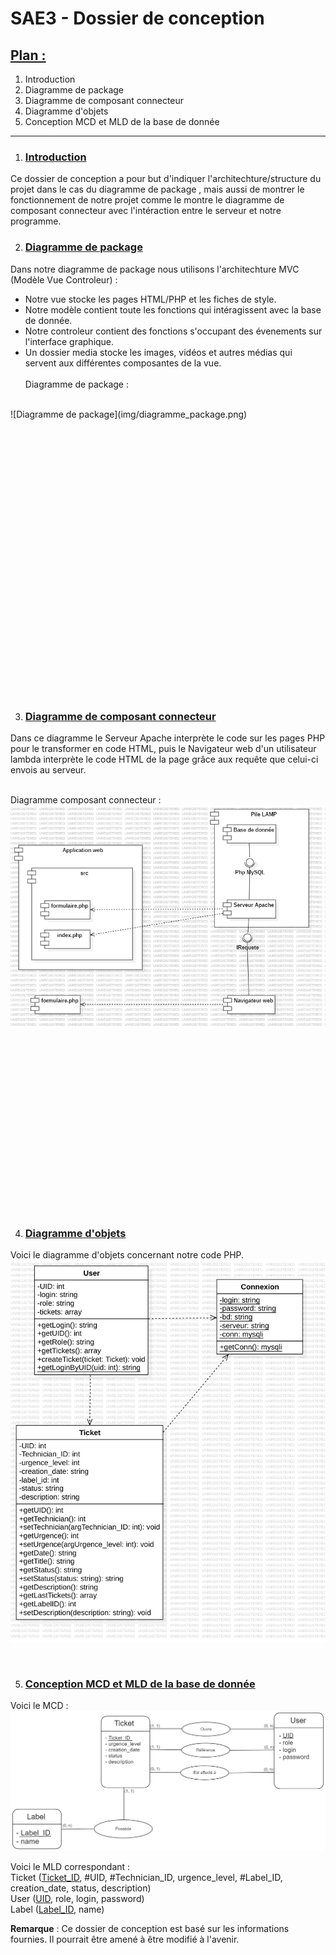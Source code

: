 # SAE3 - Dossier de conception 

## <ins>Plan :</ins>
1) Introduction
2) Diagramme de package
3) Diagramme de composant connecteur
4) Diagramme d'objets
5) Conception MCD et MLD de la base de donnée
***

1) ### <ins>Introduction</ins>

Ce dossier de conception a pour but d'indiquer l'architechture/structure du projet dans le cas du diagramme de package , mais aussi de montrer le fonctionnement de notre projet comme le montre le diagramme de composant connecteur avec l'intéraction entre le serveur et notre programme.

2) ### <ins>Diagramme de package</ins>
Dans notre diagramme de package nous utilisons l'architechture MVC (Modèle Vue Controleur) :
* Notre vue stocke les pages HTML/PHP et les fiches de style.
* Notre modèle contient toute les fonctions qui intéragissent avec la base de donnée.
* Notre controleur contient des fonctions s'occupant des évenements sur l'interface graphique.
* Un dossier media stocke les images, vidéos et autres médias qui servent aux différentes composantes de la vue.<br><br>
Diagramme de package :
<br>
![Diagramme de package](img/diagramme_package.png)
<br>
<br>
<br>
<br>
<br>
<br>
<br>
<br>
<br>
<br>
<br>
<br>
<br>
<br>
<br>
<br>
<br>
<br>
<br>
<br>
<br>
<br>
<br>
<br>
<br>
<br>
<br>


3) ### <ins>Diagramme de composant connecteur</ins>

Dans ce diagramme le Serveur Apache interprète le code sur les pages PHP pour le transformer en code HTML, puis le Navigateur web d'un utilisateur lambda interprète le code HTML de la page grâce aux requête que celui-ci envois au serveur.
<br><br>

Diagramme composant connecteur :
![Diagramme de composant connecteur](img/diagramme_composant_connecteur.png)
<br>
<br>
<br>
<br>
<br>
<br>
<br>
<br>
<br>
<br>
<br>
<br>
<br>
<br>
<br>
<br>
<br>
<br>

4) ### <ins>Diagramme d'objets</ins>

Voici le diagramme d'objets concernant notre code PHP.
![Diagramme d'objets](img/conception__objet_PHP.png)

<br>

5) ### <ins>Conception MCD et MLD de la base de donnée</ins>

Voici le MCD :
![MCD](img/MCD.png)

Voici le MLD correspondant :<br>
Ticket (<ins>Ticket_ID</ins>, #UID, #Technician_ID, urgence_level, #Label_ID, creation_date, status, description)
<br>
User (<ins>UID</ins>, role,  login, password)<br>
Label (<ins>Label_ID</ins>, name)<br>

**Remarque** : Ce dossier de conception est basé sur les informations fournies. Il pourrait être amené à être modifié à l'avenir.